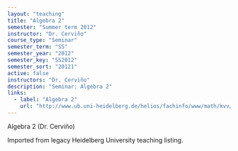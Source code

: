 ```yaml
---
layout: "teaching"
title: "Algebra 2"
semester: "Summer term 2012"
instructor: "Dr. Cerviño"
course_type: "Seminar"
semester_term: "SS"
semester_year: "2012"
semester_key: "SS2012"
semester_sort: "20121"
active: false
instructors: "Dr. Cerviño"
description: "Seminar: Algebra 2"
links:
  - label: "Algebra 2"
    url: "http://www.ub.uni-heidelberg.de/helios/fachinfo/www/math/kvv/ss2012/g-9.htm"
---
```


Algebra 2 (Dr. Cerviño)

Imported from legacy Heidelberg University teaching listing.
